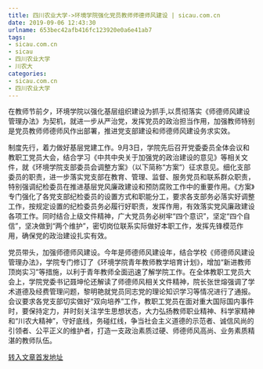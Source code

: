 ```yaml
---
title: 四川农业大学->环境学院强化党员教师师德师风建设 | sicau.com.cn
date: 2019-09-06 12:43:30
urlname: 653bec42afb416fc123920e0a6e41ab7
tags: 
- sicau.com.cn
- sicau
- 四川农业大学
- 川农大
categories:
- sicau.com.cn
- 四川农业大学
---
```



在教师节前夕，环境学院以强化基层组织建设为抓手,以贯彻落实《师德师风建设管理办法》为契机，就进一步从严治党，发挥党员的政治担当作用，加强教师特别是党员教师师德师风作出部署，推进党支部建设和师德师风建设务求实效。

制度先行，着力做好基层党建工作。9月3日，学院先后召开党委委员全体会议和教职工党员大会，结合学习《中共中央关于加强党的政治建设的意见》等相关文件，就《环境学院支部委员会调整方案》（以下简称“方案”）征求意见。细化支部委员的职责，进一步落实党支部在教育、管理、监督、服务党员和联系群众职责，特别强调纪检委员在推进基层党风廉政建设和预防腐败工作中的重要作用。《方案》专门强化了各党支部纪检委员的设置方式和职能分工，要求各支部务必落实好调整工作，按规定设置的纪检委员务必履行好职责，发挥作用，有效落实党风廉政建设各项工作。同时结合上级文件精神，广大党员务必树牢“四个意识”，坚定“四个自信”，坚决做到“两个维护”，密切岗位联系实际做好本职工作，发挥先锋模范作用，确保党的政治建设扎实有效。

党员带头，加强师德师风建设。今年是师德师风建设年，结合学校《师德师风建设管理办法》，学院专门修订了《环境学院青年教师教学培育计划》，增加“新进教师顶岗实习”等措施，以利于青年教师全面迅速了解学院工作。在全体教职工党员大会上，学院党委书记聂坤伦还解读了师德师风相关文件精神，院长张世熔强调了学术道德及经费管理问题，黎明艳就党员同志党的理论知识学习等情况进行了通报。会议要求各党支部切实做好“双向培养”工作，教职工党员在面对重大国际国内事件时，要保持定力，并时刻关注学生思想状态，大力弘扬教师职业精神、科学家精神和“川农大精神”，守好底线，务碰红线，争当社会主义道德的示范者、诚信风尚的引领者、公平正义的维护者，打造一支政治素质过硬、师德师风高尚、业务素质精湛的教师队伍。





[转入文章首发地址](https://news.sicau.edu.cn/info/1078/53172.htm)